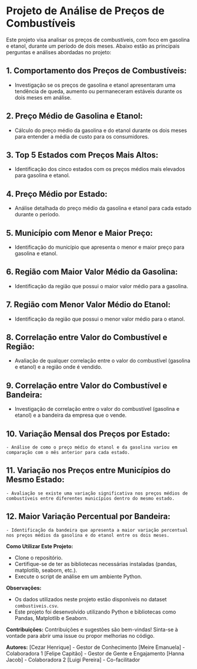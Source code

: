 # Projeto de Análise de Preços de Combustíveis

Este projeto visa analisar os preços de combustíveis, com foco em gasolina e etanol, durante um período de dois meses. Abaixo estão as principais perguntas e análises abordadas no projeto:

## 1. Comportamento dos Preços de Combustíveis:
   - Investigação se os preços de gasolina e etanol apresentaram uma tendência de queda, aumento ou permaneceram estáveis durante os dois meses em análise.

## 2. Preço Médio de Gasolina e Etanol:
   - Cálculo do preço médio da gasolina e do etanol durante os dois meses para entender a média de custo para os consumidores.

## 3. Top 5 Estados com Preços Mais Altos:
   - Identificação dos cinco estados com os preços médios mais elevados para gasolina e etanol.

## 4. Preço Médio por Estado:
   - Análise detalhada do preço médio da gasolina e etanol para cada estado durante o período.

## 5. Município com Menor e Maior Preço:
   - Identificação do município que apresenta o menor e maior preço para gasolina e etanol.

## 6. Região com Maior Valor Médio da Gasolina:
   - Identificação da região que possui o maior valor médio para a gasolina.

## 7. Região com Menor Valor Médio do Etanol:
   - Identificação da região que possui o menor valor médio para o etanol.

## 8. Correlação entre Valor do Combustível e Região:
   - Avaliação de qualquer correlação entre o valor do combustível (gasolina e etanol) e a região onde é vendido.

## 9. Correlação entre Valor do Combustível e Bandeira:
   - Investigação de correlação entre o valor do combustível (gasolina e etanol) e a bandeira da empresa que o vende.

## 10. Variação Mensal dos Preços por Estado:
    - Análise de como o preço médio do etanol e da gasolina variou em comparação com o mês anterior para cada estado.

## 11. Variação nos Preços entre Municípios do Mesmo Estado:
    - Avaliação se existe uma variação significativa nos preços médios de combustíveis entre diferentes municípios dentro do mesmo estado.

## 12. Maior Variação Percentual por Bandeira:
    - Identificação da bandeira que apresenta a maior variação percentual nos preços médios da gasolina e do etanol entre os dois meses.

**Como Utilizar Este Projeto:**
- Clone o repositório.
- Certifique-se de ter as bibliotecas necessárias instaladas (pandas, matplotlib, seaborn, etc.).
- Execute o script de análise em um ambiente Python.

**Observações:**
- Os dados utilizados neste projeto estão disponíveis no dataset `combustiveis.csv`.
- Este projeto foi desenvolvido utilizando Python e bibliotecas como Pandas, Matplotlib e Seaborn.

**Contribuições:**
Contribuições e sugestões são bem-vindas! Sinta-se à vontade para abrir uma issue ou propor melhorias no código.

**Autores:**
[Cezar Henrique] - Gestor de Conhecimento
[Meire Emanuela] - Colaboradora 1
[Felipe Capitão] - Gestor de Gente e Engajamento
[Hanna Jacob] - Colaboradora 2
[Luigi Pereira] - Co-facilitador 

